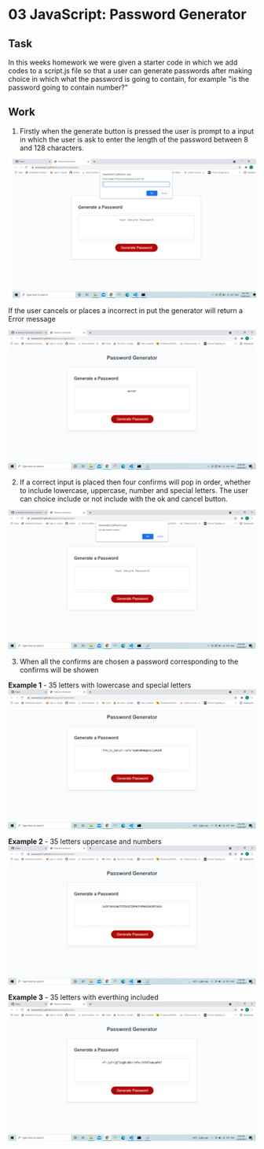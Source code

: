 # 03 JavaScript: Password Generator

## Task

In this weeks homework we were given a starter code in which we add codes to a script.js file so that a user can generate passwords after making choice in which what the password is going to contain, for example "is the password going to contain number?"

## Work

1. Firstly when the generate button is pressed the user is prompt to a input in which the user is ask to enter the length of the password between 8 and 128 characters.

![prompt](./assets/images/prompt.png)

If the user cancels or places a incorrect in put the generator will return a Error message

![error](./assets/images/error.png)

2. If a correct input is placed then four confirms will pop in order, whether to include lowercase, uppercase, number and special letters. The user can choice include or not include with the ok and cancel button.

![confirmcap](./assets/images/confirmcap.png)

3. When all the confirms are chosen a password corresponding to the confirms will be showen

**Example 1** - 35 letters with lowercase and special letters
![example1](./assets/images/example1.png)

**Example 2** - 35 letters uppercase and numbers 
![example2](./assets/images/example2.png)

**Example 3** - 35 letters with everthing included
![example3](./assets/images/example3.png)